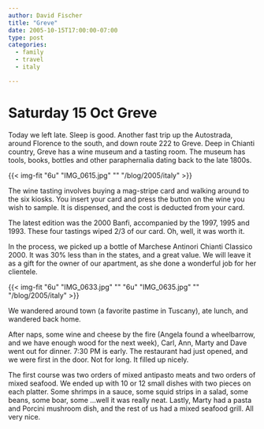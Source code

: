 ```yaml
---
author: David Fischer
title: "Greve"
date: 2005-10-15T17:00:00-07:00
type: post
categories:
  - family
  - travel
  - italy

---
```


Saturday 15 Oct Greve
=====================================

Today we left late. Sleep is good.  Another fast trip up the Autostrada, around Florence to the south, and down route 222 to Greve. Deep in Chianti country, Greve has a wine museum and a tasting room.  The museum has tools, books, bottles and other paraphernalia dating back to the late 1800s.

<!--more-->

{{< img-fit
    "6u" "IMG_0615.jpg" ""
    "/blog/2005/italy" >}}

The wine tasting involves buying a mag-stripe card and walking around to the six kiosks. You insert your card and press the button on the wine you wish to sample. It is dispensed, and the cost is deducted from your card.

The latest edition was the 2000 Banfi, accompanied by the 1997, 1995 and 1993. These four tastings wiped 2/3 of our card. Oh, well, it was worth it.

In the process, we picked up a bottle of Marchese Antinori Chianti Classico 2000. It was 30% less than in the states, and a great value. We will leave it as a gift for the owner of our apartment, as she done a wonderful job for her clientele.

{{< img-fit
    "6u" "IMG_0633.jpg" ""
    "6u" "IMG_0635.jpg" ""
    "/blog/2005/italy" >}}

We wandered around town (a favorite pastime in Tuscany), ate lunch, and wandered back home.

After naps, some wine and cheese by the fire (Angela found a wheelbarrow, and we have enough wood for the next week), Carl, Ann, Marty and Dave went out for dinner. 7:30 PM is early. The restaurant had just opened, and we were first in the door. Not for long. It filled up nicely.

The first course was two orders of mixed antipasto meats and two orders of mixed seafood. We ended up with 10 or 12 small dishes with two pieces on each platter. Some shrimps in a sauce, some squid strips in a salad, some beans, some boar, some ...well it was really neat. Lastly, Marty had a pasta and Porcini mushroom dish, and the rest of us had a mixed seafood grill. All very nice.

